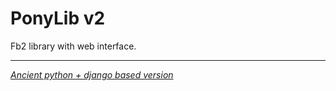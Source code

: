 # PonyLib v2

Fb2 library with web interface.

---

_[Ancient python + django based version](https://github.com/maizy/PonyLib/tree/v1)_

